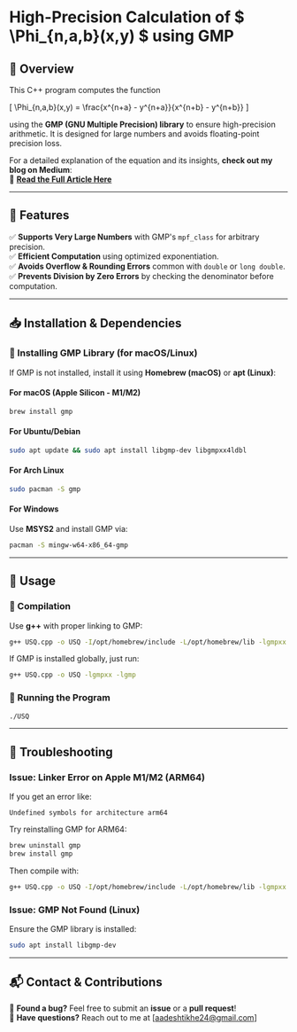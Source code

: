 # **High-Precision Calculation of $ \Phi_{n,a,b}(x,y) $ using GMP**  

## **📌 Overview**  
This C++ program computes the function  

\[
\Phi_{n,a,b}(x,y) = \frac{x^{n+a} - y^{n+a}}{x^{n+b} - y^{n+b}}
\]  

using the **GMP (GNU Multiple Precision) library** to ensure high-precision arithmetic. It is designed for large numbers and avoids floating-point precision loss.  

For a detailed explanation of the equation and its insights, **check out my blog on Medium**:  
🔗 **[Read the Full Article Here](https://medium.com/@aadeshtikhe24/uncertainty-stability-quotient-usq-a-power-ratio-capturing-the-transition-from-instability-to-aa4f7d7b62ec)**  

---

## **🚀 Features**  
✅ **Supports Very Large Numbers** with GMP's `mpf_class` for arbitrary precision.  
✅ **Efficient Computation** using optimized exponentiation.  
✅ **Avoids Overflow & Rounding Errors** common with `double` or `long double`.  
✅ **Prevents Division by Zero Errors** by checking the denominator before computation.  

---

## **📥 Installation & Dependencies**  
### **🔹 Installing GMP Library (for macOS/Linux)**  
If GMP is not installed, install it using **Homebrew (macOS)** or **apt (Linux)**:  

#### **For macOS (Apple Silicon - M1/M2)**
```sh
brew install gmp
```
#### **For Ubuntu/Debian**
```sh
sudo apt update && sudo apt install libgmp-dev libgmpxx4ldbl
```

#### **For Arch Linux**
```sh
sudo pacman -S gmp
```

#### **For Windows**
Use **MSYS2** and install GMP via:
```sh
pacman -S mingw-w64-x86_64-gmp
```

---

## **📝 Usage**  
### **🔹 Compilation**
Use **g++** with proper linking to GMP:  
```sh
g++ USQ.cpp -o USQ -I/opt/homebrew/include -L/opt/homebrew/lib -lgmpxx -lgmp
```
If GMP is installed globally, just run:
```sh
g++ USQ.cpp -o USQ -lgmpxx -lgmp
```

### **🔹 Running the Program**
```sh
./USQ
```

---

## **🐛 Troubleshooting**  
### **Issue: Linker Error on Apple M1/M2 (ARM64)**
If you get an error like:  
```
Undefined symbols for architecture arm64
```
Try reinstalling GMP for ARM64:  
```sh
brew uninstall gmp
brew install gmp
```
Then compile with:  
```sh
g++ USQ.cpp -o USQ -I/opt/homebrew/include -L/opt/homebrew/lib -lgmpxx -lgmp
```

### **Issue: GMP Not Found (Linux)**
Ensure the GMP library is installed:  
```sh
sudo apt install libgmp-dev
``` 

---

## **📬 Contact & Contributions**
🐛 **Found a bug?** Feel free to submit an **issue** or a **pull request**!  
📧 **Have questions?** Reach out to me at [aadeshtikhe24@gmail.com]  
